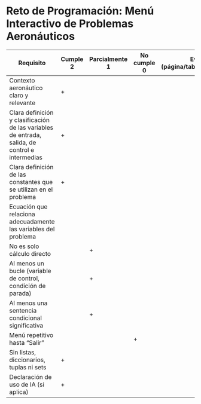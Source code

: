 # Reto de Programación: Menú Interactivo de Problemas Aeronáuticos
|Requisito|	Cumple           2|Parcialmente  1|No cumple     0|Evidencia (página/tabla/figura/sección)|
|---------|-------------------|---------------|----------------|---------------------------------------|
|Contexto aeronáutico claro y relevante|+|||		
|Clara definición y clasificación de las variables de entrada, salida, de control e intermedias|+|||		
|Clara definición de las constantes que se utilizan en el problema|+|||		
|Ecuación que relaciona adecuadamente las variables del problema		
No es solo cálculo directo||+||		
|Al menos un bucle (variable de control, condición de parada)||+||		
|Al menos una sentencia condicional significativa||+||		
|Menú repetitivo hasta “Salir”|||+|		
|Sin listas, diccionarios, tuplas ni sets|+|||	
|Declaración de uso de IA (si aplica)|+|||	

